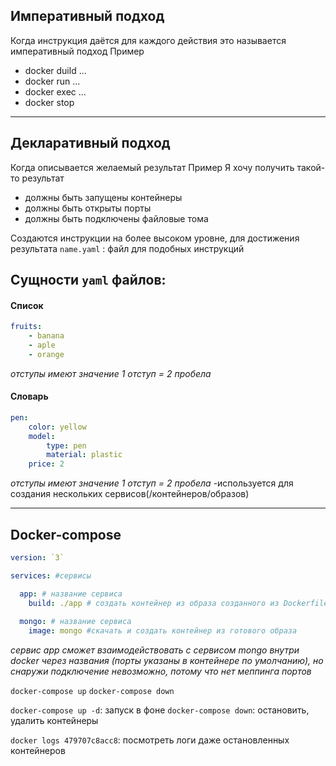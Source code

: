## Императивный подход
Когда инструкция даётся для каждого действия это называется императивный подход
Пример
- docker duild ...
- docker run ...
- docker exec ...
- docker stop
----
##  Декларативный подход
Когда описывается желаемый результат
Пример
Я хочу получить такой-то результат
- должны быть запущены контейнеры
- должны быть открыты порты
- должны быть подключены файловые тома

Создаются инструкции на более высоком уровне, для достижения результата
`name.yaml` : файл для подобных инструкций

## Сущности `yaml` файлов:
#### Список
```yaml
fruits:
	- banana
	- aple
	- orange
```
*отступы имеют значение 1 отступ = 2 пробела*

#### Словарь
```yaml
pen:
	color: yellow
	model: 
		type: pen
		material: plastic
	price: 2
```
*отступы имеют значение 1 отступ = 2 пробела*
-используется для создания нескольких сервисов(/контейнеров/образов)

----
## Docker-compose



```yaml
version: `3`

services: #сервисы

  app: # название сервиса
    build: ./app # создать контейнер из образа созданного из Dockerfile расположенного по указанному пути (./app) 
    
  mongo: # название сервиса
    image: mongo #скачать и создать контейнер из готового образа
```

*сервис app сможет взаимодействовать с сервисом mongo внутри docker через названия (порты указаны в контейнере по умолчанию), но снаружи подключение невозможно, потому что нет меппинга портов*

`docker-compose up`
`docker-compose down`

`docker-compose up -d`: запуск в фоне
`docker-compose down`: остановить, удалить контейнеры

`docker logs 479707c8acc8`: посмотреть логи даже остановленных контейнеров
